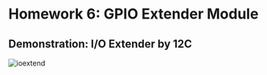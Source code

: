 # Homework 6: GPIO Extender Module

## Demonstration: I/O Extender by 12C

![ioextend](./demo/ioextend.gif)
